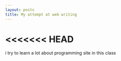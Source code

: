 ```yaml
---
layout: posts
title: My attempt at web writing
---
```


<<<<<<< HEAD
=======

>>>>>>> 
i try to learn a lot about programming site in this class 
